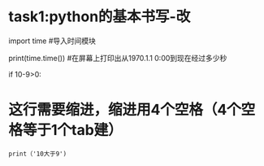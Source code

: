 # task1:python的基本书写-改

import time #导入时间模块


print(time.time()) #在屏幕上打印出从1970.1.1 0:00到现在经过多少秒

if  10-9>0:
# 这行需要缩进，缩进用4个空格（4个空格等于1个tab建）
    print（'10大于9')
